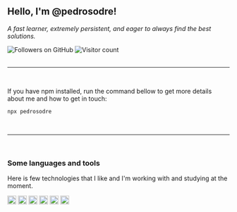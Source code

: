 <h2>Hello, I'm @pedrosodre!</h2>
<p>
    <em>A fast learner, extremely persistent, and eager to always find the best solutions.</em>
</p>

<img src="https://img.shields.io/github/followers/pedrosodre" alt="Followers on GitHub">
<img src="https://visitor-badge.glitch.me/badge?page_id=pedrosodre.pedrosodre" alt="Visitor count" />

<br />
<br />
<hr />
<br />

If you have npm installed, run the command bellow to get more details about me and how to get in touch:
```
npx pedrosodre
```

<br />
<hr />
<br />

<h3>Some languages and tools</h3>

<p>Here is few technologies that I like and I'm working with and studying at the moment.</p>

<div>
    <img height="20" src="https://cdn.worldvectorlogo.com/logos/typescript.svg" />
    <img height="20" src="https://cdn.worldvectorlogo.com/logos/javascript.svg" />
    <img height="20" src="https://cdn.worldvectorlogo.com/logos/nodejs.svg" />
    <img height="20" src="https://cdn.worldvectorlogo.com/logos/react.svg" />
    <img height="20" src="https://cdn.worldvectorlogo.com/logos/amazon-web-services-2.svg" />
    <img height="20" src="https://cdn.worldvectorlogo.com/logos/nginx.svg" />
</div>